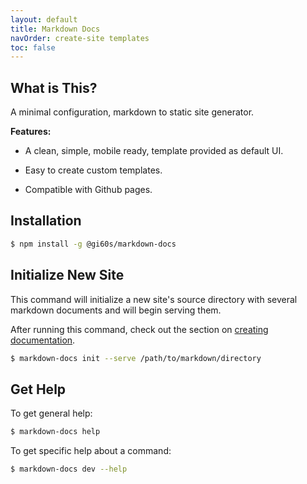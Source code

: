 ```yaml
---
layout: default
title: Markdown Docs
navOrder: create-site templates
toc: false
---
```


## What is This?

A minimal configuration, markdown to static site generator.

**Features:**

- A clean, simple, mobile ready, template provided as default UI.

- Easy to create custom templates.

- Compatible with Github pages. 

## Installation

```bash
$ npm install -g @gi60s/markdown-docs
```

## Initialize New Site

This command will initialize a new site's source directory with several markdown documents and will begin serving them.

After running this command, check out the section on [creating documentation](create-site/index.md).

```bash
$ markdown-docs init --serve /path/to/markdown/directory
```

## Get Help

To get general help:

```bash
$ markdown-docs help
```

To get specific help about a command:

```bash
$ markdown-docs dev --help
```
